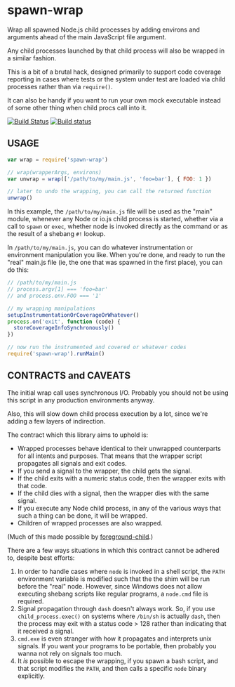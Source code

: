 # spawn-wrap

Wrap all spawned Node.js child processes by adding environs and
arguments ahead of the main JavaScript file argument.

Any child processes launched by that child process will also be
wrapped in a similar fashion.

This is a bit of a brutal hack, designed primarily to support code
coverage reporting in cases where tests or the system under test are
loaded via child processes rather than via `require()`.

It can also be handy if you want to run your own mock executable
instead of some other thing when child procs call into it.

[![Build Status](https://travis-ci.org/tapjs/spawn-wrap.svg)](https://travis-ci.org/tapjs/spawn-wrap) [![Build status](https://ci.appveyor.com/api/projects/status/oea7gdvqa0qeijrm?svg=true)](https://ci.appveyor.com/project/isaacs/spawn-wrap)

## USAGE

```javascript
var wrap = require('spawn-wrap')

// wrap(wrapperArgs, environs)
var unwrap = wrap(['/path/to/my/main.js', 'foo=bar'], { FOO: 1 })

// later to undo the wrapping, you can call the returned function
unwrap()
```

In this example, the `/path/to/my/main.js` file will be used as the
"main" module, whenever any Node or io.js child process is started,
whether via a call to `spawn` or `exec`, whether node is invoked
directly as the command or as the result of a shebang `#!` lookup.

In `/path/to/my/main.js`, you can do whatever instrumentation or
environment manipulation you like.  When you're done, and ready to run
the "real" main.js file (ie, the one that was spawned in the first
place), you can do this:

```javascript
// /path/to/my/main.js
// process.argv[1] === 'foo=bar'
// and process.env.FOO === '1'

// my wrapping manipulations
setupInstrumentationOrCoverageOrWhatever()
process.on('exit', function (code) {
  storeCoverageInfoSynchronously()
})

// now run the instrumented and covered or whatever codes
require('spawn-wrap').runMain()
```

## CONTRACTS and CAVEATS

The initial wrap call uses synchronous I/O.  Probably you should not
be using this script in any production environments anyway.

Also, this will slow down child process execution by a lot, since
we're adding a few layers of indirection.

The contract which this library aims to uphold is:

* Wrapped processes behave identical to their unwrapped counterparts
  for all intents and purposes.  That means that the wrapper script
  propagates all signals and exit codes.
* If you send a signal to the wrapper, the child gets the signal.
* If the child exits with a numeric status code, then the wrapper
  exits with that code.
* If the child dies with a signal, then the wrapper dies with the
  same signal.
* If you execute any Node child process, in any of the various ways
  that such a thing can be done, it will be wrapped.
* Children of wrapped processes are also wrapped.

(Much of this made possible by
[foreground-child](http://npm.im/foreground-child).)

There are a few ways situations in which this contract cannot be
adhered to, despite best efforts:

1. In order to handle cases where `node` is invoked in a shell script,
   the `PATH` environment variable is modified such that the the shim
   will be run before the "real" node.  However, since Windows does
   not allow executing shebang scripts like regular programs, a
   `node.cmd` file is required.
2. Signal propagation through `dash` doesn't always work.  So, if you
   use `child_process.exec()` on systems where `/bin/sh` is actually
   `dash`, then the process may exit with a status code > 128 rather
   than indicating that it received a signal.
3. `cmd.exe` is even stranger with how it propagates and interprets
   unix signals.  If you want your programs to be portable, then
   probably you wanna not rely on signals too much.
4. It *is* possible to escape the wrapping, if you spawn a bash
   script, and that script modifies the `PATH`, and then calls a
   specific `node` binary explicitly.

